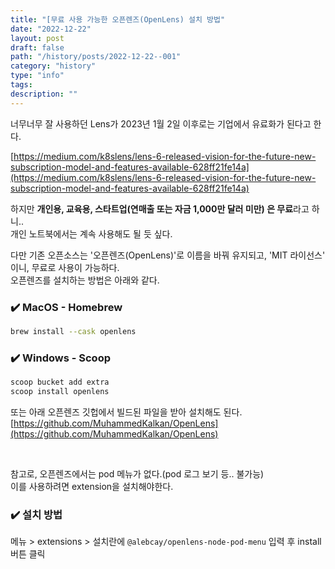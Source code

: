 ```yaml
---
title: "[무료 사용 가능한 오픈렌즈(OpenLens) 설치 방법"
date: "2022-12-22"
layout: post
draft: false
path: "/history/posts/2022-12-22--001"
category: "history"
type: "info"
tags:
description: ""
---
```


너무너무 잘 사용하던 Lens가 2023년 1월 2일 이후로는 기업에서 유료화가 된다고 한다.

[https://medium.com/k8slens/lens-6-released-vision-for-the-future-new-subscription-model-and-features-available-628ff21fe14a](https://medium.com/k8slens/lens-6-released-vision-for-the-future-new-subscription-model-and-features-available-628ff21fe14a)

[](https://medium.com/k8slens/lens-6-released-vision-for-the-future-new-subscription-model-and-features-available-628ff21fe14a)

하지만 **개인용, 교육용, 스타트업(연매출 또는 자금 1,000만 달러 미만) 은 무료**라고 하니..  
개인 노트북에서는 계속 사용해도 될 듯 싶다.

다만 기존 오픈소스는 '오픈렌즈(OpenLens)'로 이름을 바꿔 유지되고, 'MIT 라이선스' 이니, 무료로 사용이 가능하다.  
오픈렌즈를 설치하는 방법은 아래와 같다.

### ✔️ MacOS - Homebrew

```bash
brew install --cask openlens
```

### ✔️ Windows - Scoop

```bash
scoop bucket add extra
scoop install openlens
```

또는 아래 오픈렌즈 깃헙에서 빌드된 파일을 받아 설치해도 된다.  
[https://github.com/MuhammedKalkan/OpenLens](https://github.com/MuhammedKalkan/OpenLens)

<br/>

참고로, 오픈렌즈에서는 pod 메뉴가 없다.(pod 로그 보기 등.. 불가능)  
이를 사용하려면 extension을 설치해야한다.

### ✔️ 설치 방법

메뉴 > extensions > 설치란에 `@alebcay/openlens-node-pod-menu` 입력 후 install 버튼 클릭